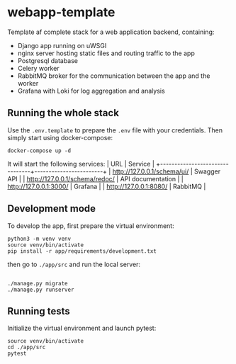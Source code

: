 # webapp-template

Template af complete stack for a web application backend, containing:
- Django app running on uWSGI
- nginx server hosting static files and routing traffic to the app
- Postgresql database
- Celery worker
- RabbitMQ broker for the communication between the app and the worker
- Grafana with Loki for log aggregation and analysis

## Running the whole stack

Use the `.env.template` to prepare the `.env` file with your credentials.
Then simply start using docker-compose:
```
docker-compose up -d
```
It will start the following services:
| URL                            | Service                |
+--------------------------------+------------------------+
| http://127.0.0.1/schema/ui/    | Swagger API            |
| http://127.0.0.1/schema/redoc/ | API documentation      |
| http://127.0.0.1:3000/         | Grafana                |
| http://127.0.0.1:8080/         | RabbitMQ               |

## Development mode

To develop the app, first prepare the virtual environment:
```
python3 -m venv venv
source venv/bin/activate
pip install -r app/requirements/development.txt
```

then go to `./app/src` and run the local server:
```

./manage.py migrate
./manage.py runserver
```

## Running tests

Initialize the virtual environment and launch pytest:
```
source venv/bin/activate
cd ./app/src
pytest
```